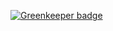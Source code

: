 

[![Greenkeeper badge](https://badges.greenkeeper.io/joincivil/Civil.svg)](https://greenkeeper.io/)